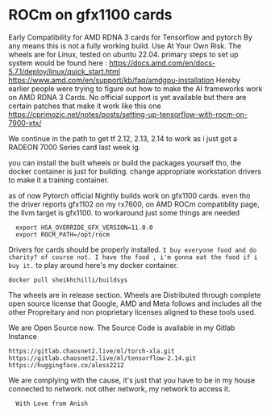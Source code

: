 # ROCm on gfx1100 cards
Early Compatibility for AMD RDNA 3 cards  for Tensorflow and pytorch
By any means this is not a fully working build.
Use At Your Own Risk.
The wheels are for Linux, tested on ubuntu 22.04.
primary steps to set up system would be found here :
https://docs.amd.com/en/docs-5.7.1/deploy/linux/quick_start.html
https://www.amd.com/en/support/kb/faq/amdgpu-installation
Hereby earlier people were trying to figure out how to make the AI frameworks work on AMD RDNA 3 Cards.
No official support is yet available but there are certain patches that make it work like this one
https://cprimozic.net/notes/posts/setting-up-tensorflow-with-rocm-on-7900-xtx/

We continue in the path to get tf 2.12, 2.13, 2.14 to work as i just got a RADEON 7000 Series card last week ig.

you can install the built wheels or build the packages yourself
tho, the docker container is just for building. change appropriate workstation drivers to make it a training container.

as of now Pytorch official Nightly builds work on gfx1100 cards.
even tho the driver reports gfx1102 on my rx7600, on AMD ROCm compatiblity page,
the llvm target is gfx1100.
to workaround just some things are needed 

```shell
  export HSA_OVERRIDE_GFX_VERSION=11.0.0
  export ROCM_PATH=/opt/rocm
```
Drivers for cards should be properly installed.
``
I buy everyone food and do charity?
of course not. I have the food , i'm gonna eat the food if i buy it.
``
to play around here's my docker container.
```
docker pull sheikhchilli/buildsys
```
The wheels are in release section.
Wheels are Distributed through complete open source license that Google, AMD  and Meta follows and includes all the other Propreitary and 
non proprietary licenses aligned to these tools used.

We are Open Source now. The Source Code is available in my Gitlab Instance
```
https://gitlab.chaosnet2.live/ml/torch-xla.git
https://gitlab.chaosnet2.live/ml/tensorflow-2.14.git
https://huggingface.co/aless2212
```
We are complying with the cause, it's just that you have to be in my house connected to network. not other network, my network to access it.

```code
  With Love from Anish
```
